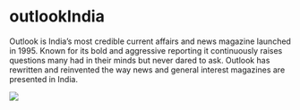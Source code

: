 # outlookIndia
Outlook is India’s most credible current affairs and news magazine launched in 1995. 
Known for its bold and aggressive reporting it continuously raises questions many had in their minds but never dared to ask. 
Outlook has rewritten and reinvented the way news and general interest magazines are presented in India. 

<img src="https://www.outlookindia.com/sports/fifa-world-cup-2022-france-beat-morocco-2-0-as-les-bleus-look-to-defend-title-against-argentina-in-pics-photos-245114" />
